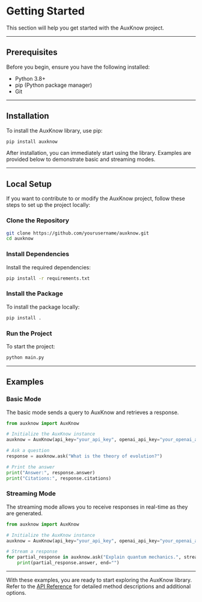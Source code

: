 # Getting Started

This section will help you get started with the AuxKnow project.

---

## Prerequisites

Before you begin, ensure you have the following installed:

- Python 3.8+
- pip (Python package manager)
- Git

---

## Installation

To install the AuxKnow library, use pip:

```bash
pip install auxknow
```

After installation, you can immediately start using the library. Examples are provided below to demonstrate basic and streaming modes.

---

## Local Setup

If you want to contribute to or modify the AuxKnow project, follow these steps to set up the project locally:

### Clone the Repository

```bash
git clone https://github.com/yourusername/auxknow.git
cd auxknow
```

### Install Dependencies

Install the required dependencies:

```bash
pip install -r requirements.txt
```

### Install the Package

To install the package locally:

```bash
pip install .
```

### Run the Project

To start the project:

```bash
python main.py
```

---

## Examples

### Basic Mode

The basic mode sends a query to AuxKnow and retrieves a response.

```python
from auxknow import AuxKnow

# Initialize the AuxKnow instance
auxknow = AuxKnow(api_key="your_api_key", openai_api_key="your_openai_api_key")

# Ask a question
response = auxknow.ask("What is the theory of evolution?")

# Print the answer
print("Answer:", response.answer)
print("Citations:", response.citations)
```

### Streaming Mode

The streaming mode allows you to receive responses in real-time as they are generated.

```python
from auxknow import AuxKnow

# Initialize the AuxKnow instance
auxknow = AuxKnow(api_key="your_api_key", openai_api_key="your_openai_api_key")

# Stream a response
for partial_response in auxknow.ask("Explain quantum mechanics.", stream=True):
    print(partial_response.answer, end="")
```

---

With these examples, you are ready to start exploring the AuxKnow library. Refer to the [API Reference](api-reference.md) for detailed method descriptions and additional options.
